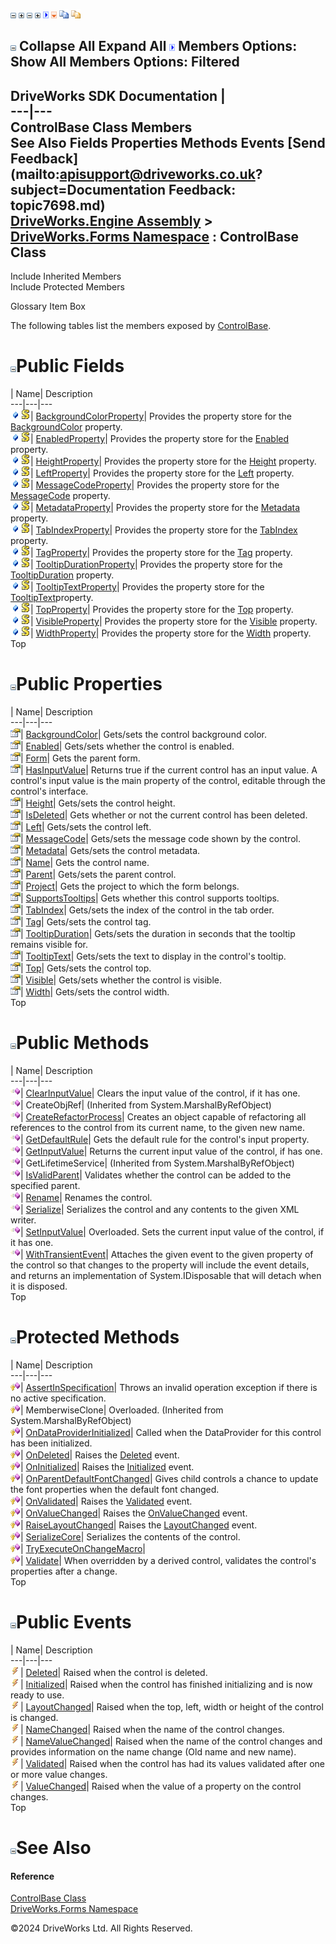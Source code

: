 ![](dotnetimages/collapse.gif) ![](dotnetimages/expand.gif) ![](dotnetimages/collapse.gif) ![](dotnetimages/expand.gif) ![](dotnetimages/drpdown.gif) ![](dotnetimages/drpdown_orange.gif) ![](dotnetimages/copycode.gif) ![](dotnetimages/copycodeHighlight.gif)

![](dotnetimages/collapse.gif) Collapse All Expand All ![](dotnetimages/drpdown.gif) Members Options: Show All  Members Options: Filtered   
---  
DriveWorks SDK Documentation  |   
---|---  
ControlBase Class Members   
See Also Fields Properties Methods Events [Send Feedback](mailto:apisupport@driveworks.co.uk?subject=Documentation Feedback: topic7698.md)  
[DriveWorks.Engine Assembly](topic2156.md) > [DriveWorks.Forms Namespace](topic7266.md) : ControlBase Class  
---  
  
Include Inherited Members    
Include Protected Members  


Glossary Item Box

The following tables list the members exposed by [ControlBase](topic7698.md).

# ![](dotnetimages/collapse.gif)Public Fields

| Name| Description  
---|---|---  
![Public Field](dotnetimages/publicField.gif)![static \(Shared in Visual Basic\)](dotnetimages/static.gif)| [BackgroundColorProperty](topic7746.md)| Provides the property store for the [BackgroundColor](topic7726.md) property.   
![Public Field](dotnetimages/publicField.gif)![static \(Shared in Visual Basic\)](dotnetimages/static.gif)| [EnabledProperty](topic7747.md)| Provides the property store for the [Enabled](topic7727.md) property.   
![Public Field](dotnetimages/publicField.gif)![static \(Shared in Visual Basic\)](dotnetimages/static.gif)| [HeightProperty](topic7748.md)| Provides the property store for the [Height](topic7730.md) property.   
![Public Field](dotnetimages/publicField.gif)![static \(Shared in Visual Basic\)](dotnetimages/static.gif)| [LeftProperty](topic7749.md)| Provides the property store for the [Left](topic7732.md) property.   
![Public Field](dotnetimages/publicField.gif)![static \(Shared in Visual Basic\)](dotnetimages/static.gif)| [MessageCodeProperty](topic7750.md)| Provides the property store for the [MessageCode](topic7733.md) property.   
![Public Field](dotnetimages/publicField.gif)![static \(Shared in Visual Basic\)](dotnetimages/static.gif)| [MetadataProperty](topic7751.md)| Provides the property store for the [Metadata](topic7734.md) property.   
![Public Field](dotnetimages/publicField.gif)![static \(Shared in Visual Basic\)](dotnetimages/static.gif)| [TabIndexProperty](topic7752.md)| Provides the property store for the [TabIndex](topic7739.md) property.   
![Public Field](dotnetimages/publicField.gif)![static \(Shared in Visual Basic\)](dotnetimages/static.gif)| [TagProperty](topic7753.md)| Provides the property store for the [Tag](topic7740.md) property.   
![Public Field](dotnetimages/publicField.gif)![static \(Shared in Visual Basic\)](dotnetimages/static.gif)| [TooltipDurationProperty](topic7754.md)| Provides the property store for the [TooltipDuration](topic7741.md) property.   
![Public Field](dotnetimages/publicField.gif)![static \(Shared in Visual Basic\)](dotnetimages/static.gif)| [TooltipTextProperty](topic7755.md)| Provides the property store for the [TooltipText](topic7742.md)property.   
![Public Field](dotnetimages/publicField.gif)![static \(Shared in Visual Basic\)](dotnetimages/static.gif)| [TopProperty](topic7756.md)| Provides the property store for the [Top](topic7743.md) property.   
![Public Field](dotnetimages/publicField.gif)![static \(Shared in Visual Basic\)](dotnetimages/static.gif)| [VisibleProperty](topic7757.md)| Provides the property store for the [Visible](topic7744.md) property.   
![Public Field](dotnetimages/publicField.gif)![static \(Shared in Visual Basic\)](dotnetimages/static.gif)| [WidthProperty](topic7758.md)| Provides the property store for the [Width](topic7745.md) property.   
Top

# ![](dotnetimages/collapse.gif)Public Properties

| Name| Description  
---|---|---  
![Public Property](dotnetimages/publicProperty.gif)| [BackgroundColor](topic7726.md)| Gets/sets the control background color.   
![Public Property](dotnetimages/publicProperty.gif)| [Enabled](topic7727.md)| Gets/sets whether the control is enabled.   
![Public Property](dotnetimages/publicProperty.gif)| [Form](topic7728.md)| Gets the parent form.   
![Public Property](dotnetimages/publicProperty.gif)| [HasInputValue](topic7729.md)| Returns true if the current control has an input value. A control's input value is the main property of the control, editable through the control's interface.   
![Public Property](dotnetimages/publicProperty.gif)| [Height](topic7730.md)| Gets/sets the control height.   
![Public Property](dotnetimages/publicProperty.gif)| [IsDeleted](topic7731.md)| Gets whether or not the current control has been deleted.   
![Public Property](dotnetimages/publicProperty.gif)| [Left](topic7732.md)| Gets/sets the control left.   
![Public Property](dotnetimages/publicProperty.gif)| [MessageCode](topic7733.md)| Gets/sets the message code shown by the control.   
![Public Property](dotnetimages/publicProperty.gif)| [Metadata](topic7734.md)| Gets/sets the control metadata.   
![Public Property](dotnetimages/publicProperty.gif)| [Name](topic7735.md)| Gets the control name.   
![Public Property](dotnetimages/publicProperty.gif)| [Parent](topic7736.md)| Gets/sets the parent control.   
![Public Property](dotnetimages/publicProperty.gif)| [Project](topic7737.md)| Gets the project to which the form belongs.   
![Public Property](dotnetimages/publicProperty.gif)| [SupportsTooltips](topic7738.md)| Gets whether this control supports tooltips.   
![Public Property](dotnetimages/publicProperty.gif)| [TabIndex](topic7739.md)| Gets/sets the index of the control in the tab order.   
![Public Property](dotnetimages/publicProperty.gif)| [Tag](topic7740.md)| Gets/sets the control tag.   
![Public Property](dotnetimages/publicProperty.gif)| [TooltipDuration](topic7741.md)| Gets/sets the duration in seconds that the tooltip remains visible for.   
![Public Property](dotnetimages/publicProperty.gif)| [TooltipText](topic7742.md)| Gets/sets the text to display in the control's tooltip.   
![Public Property](dotnetimages/publicProperty.gif)| [Top](topic7743.md)| Gets/sets the control top.   
![Public Property](dotnetimages/publicProperty.gif)| [Visible](topic7744.md)| Gets/sets whether the control is visible.   
![Public Property](dotnetimages/publicProperty.gif)| [Width](topic7745.md)| Gets/sets the control width.   
Top

# ![](dotnetimages/collapse.gif)Public Methods

| Name| Description  
---|---|---  
![Public Method](dotnetimages/publicMethod.gif)| [ClearInputValue](topic7705.md)| Clears the input value of the control, if it has one.   
![Public Method](dotnetimages/publicMethod.gif)| CreateObjRef|  (Inherited from System.MarshalByRefObject)  
![Public Method](dotnetimages/publicMethod.gif)| [CreateRefactorProcess](topic7706.md)| Creates an object capable of refactoring all references to the control from its current name, to the given new name.   
![Public Method](dotnetimages/publicMethod.gif)| [GetDefaultRule](topic7707.md)| Gets the default rule for the control's input property.   
![Public Method](dotnetimages/publicMethod.gif)| [GetInputValue](topic7708.md)| Returns the current input value of the control, if has one.   
![Public Method](dotnetimages/publicMethod.gif)| GetLifetimeService|  (Inherited from System.MarshalByRefObject)  
![Public Method](dotnetimages/publicMethod.gif)| [IsValidParent](topic7709.md)| Validates whether the control can be added to the specified parent.   
![Public Method](dotnetimages/publicMethod.gif)| [Rename](topic7717.md)| Renames the control.   
![Public Method](dotnetimages/publicMethod.gif)| [Serialize](topic7718.md)| Serializes the control and any contents to the given XML writer.   
![Public Method](dotnetimages/publicMethod.gif)| [SetInputValue](topic7720.md)| Overloaded. Sets the current input value of the control, if it has one.   
![Public Method](dotnetimages/publicMethod.gif)| [WithTransientEvent](topic7725.md)| Attaches the given event to the given property of the control so that changes to the property will include the event details, and returns an implementation of System.IDisposable that will detach when it is disposed.   
Top

# ![](dotnetimages/collapse.gif)Protected Methods

| Name| Description  
---|---|---  
![Protected Method](dotnetimages/protectedMethod.gif)| [AssertInSpecification](topic7704.md)| Throws an invalid operation exception if there is no active specification.   
![Protected Method](dotnetimages/protectedMethod.gif)| MemberwiseClone| Overloaded. (Inherited from System.MarshalByRefObject)  
![Protected Method](dotnetimages/protectedMethod.gif)| [OnDataProviderInitialized](topic7710.md)| Called when the DataProvider for this control has been initialized.   
![Protected Method](dotnetimages/protectedMethod.gif)| [OnDeleted](topic7711.md)| Raises the [Deleted](topic7759.md) event.   
![Protected Method](dotnetimages/protectedMethod.gif)| [OnInitialized](topic7712.md)| Raises the [Initialized](topic7760.md) event.   
![Protected Method](dotnetimages/protectedMethod.gif)| [OnParentDefaultFontChanged](topic7713.md)| Gives child controls a chance to update the font properties when the default font changed.   
![Protected Method](dotnetimages/protectedMethod.gif)| [OnValidated](topic7714.md)| Raises the [Validated](topic7764.md) event.   
![Protected Method](dotnetimages/protectedMethod.gif)| [OnValueChanged](topic7715.md)| Raises the [OnValueChanged](topic7715.md) event.   
![Protected Method](dotnetimages/protectedMethod.gif)| [RaiseLayoutChanged](topic7716.md)| Raises the [LayoutChanged](topic7761.md) event.   
![Protected Method](dotnetimages/protectedMethod.gif)| [SerializeCore](topic7719.md)| Serializes the contents of the control.   
![Protected Method](dotnetimages/protectedMethod.gif)| [TryExecuteOnChangeMacro](topic7723.md)|   
![Protected Method](dotnetimages/protectedMethod.gif)| [Validate](topic7724.md)| When overridden by a derived control, validates the control's properties after a change.   
Top

# ![](dotnetimages/collapse.gif)Public Events

| Name| Description  
---|---|---  
![Public Event](dotnetimages/publicEvent.gif)| [Deleted](topic7759.md)| Raised when the control is deleted.   
![Public Event](dotnetimages/publicEvent.gif)| [Initialized](topic7760.md)| Raised when the control has finished initializing and is now ready to use.   
![Public Event](dotnetimages/publicEvent.gif)| [LayoutChanged](topic7761.md)| Raised when the top, left, width or height of the control is changed.   
![Public Event](dotnetimages/publicEvent.gif)| [NameChanged](topic7762.md)| Raised when the name of the control changes.   
![Public Event](dotnetimages/publicEvent.gif)| [NameValueChanged](topic7763.md)| Raised when the name of the control changes and provides information on the name change (Old name and new name).   
![Public Event](dotnetimages/publicEvent.gif)| [Validated](topic7764.md)| Raised when the control has had its values validated after one or more value changes.   
![Public Event](dotnetimages/publicEvent.gif)| [ValueChanged](topic7765.md)| Raised when the value of a property on the control changes.   
Top

# ![](dotnetimages/collapse.gif)See Also

#### Reference

[ControlBase Class](topic7698.md)   
[DriveWorks.Forms Namespace](topic7266.md)

©2024 DriveWorks Ltd. All Rights Reserved.
